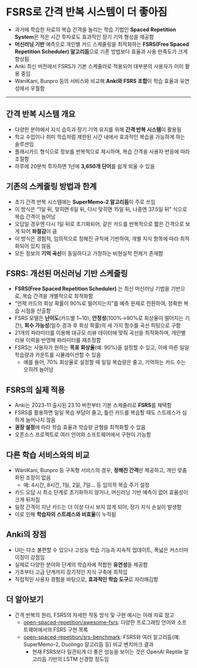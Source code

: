 # FSRS로 간격 반복 시스템이 더 좋아짐


* 과거에 학습한 자료의 복습 간격을 늘리는 학습 기법인 **Spaced Repetition System**은 적은 시간 투자로도 효과적인 장기 기억 형성을 제공함
* **머신러닝 기반** 예측으로 개인별 카드 스케줄링을 최적화하는 **FSRS(Free Spaced Repetition Scheduler) 알고리듬**으로 기존 방법보다 효율과 사용 만족도가 크게 향상됨
* Anki 최신 버전에서 FSRS가 기본 스케줄러로 적용되어 대부분의 사용자가 이미 활용 중임
* WaniKani, Bunpro 등의 서비스와 비교해 **Anki와 FSRS 조합**이 학습 효율과 유연성에서 우월함

---

간격 반복 시스템 개요
------------

* 다양한 분야에서 지식 습득과 장기 기억 유지를 위해 **간격 반복 시스템**이 활용됨
* 학교 수업이나 취미 학습처럼 제한된 시간 내에서 효과적인 복습을 가능하게 하는 솔루션임
* 플래시카드 형식으로 정보를 반복적으로 제시하며, 복습 간격을 사용자 반응에 따라 조절함
* 하루에 20분씩 투자하면 1년에 **3,650개 단어**를 쉽게 외울 수 있음

기존의 스케줄링 방법과 한계
---------------

* 초기 간격 반복 시스템에는 **SuperMemo-2 알고리듬**이 주로 쓰임
* 이 방식은 “1일 뒤, 맞히면 6일 뒤, 다시 맞히면 15일 뒤, 나중엔 37.5일 뒤” 식으로 복습 간격이 늘어남
* 오답일 경우엔 다시 1일 뒤로 초기화되어, 같은 카드를 반복적으로 짧은 간격으로 보게 되어 **좌절감**이 큼
* 이 방식은 경험적, 임의적으로 정해진 규칙에 기반하여, 개별 지식 항목에 따라 최적화되어 있지 않음
* 모든 정보의 **기억 곡선**이 동일하다고 가정하는 비현실적 전제가 존재함

FSRS: 개선된 머신러닝 기반 스케줄링
----------------------

* **FSRS(Free Spaced Repetition Scheduler)** 는 최신 머신러닝 기법을 기반으로, 복습 간격을 개별적으로 최적화함
* “언제 카드의 회상 확률이 90%로 떨어지는지”를 예측 문제로 전환하여, 정확한 복습 시점을 산출함
* FSRS 모델은 **난이도**(카드별 1~10), **안정성**(100%→90%로 회상율이 떨어지는 기간), **회수 가능성**(일수 경과 후 회상 확률)의 세 가지 함수를 곡선 피팅으로 구함
* 21개의 파라미터를 이용해 대규모 리뷰 데이터에 맞춰 곡선을 최적화하며, 개인별 리뷰 이력을 반영해 파라미터를 재조정함
* FSRS는 사용자가 원하는 **목표 회상율**(예: 90%)을 설정할 수 있고, 이에 따른 일일 학습량과 카운트를 시뮬레이션할 수 있음
  + 예를 들어, 70% 회상율로 설정할 때 일일 복습량은 줄고, 기억하는 카드 수는 오히려 늘어남

FSRS의 실제 적용
-----------

* Anki는 2023-11 출시된 23.10 버전부터 기본 스케줄러로 **FSRS**를 채택함
* FSRS를 활용하면 일일 복습 부담이 줄고, 틀린 카드를 복습할 때도 스트레스가 심하게 늘어나지 않음
* **권장 설정**에 따라 학습 효율과 학습량 균형을 최적화할 수 있음
* 오픈소스 프로젝트로 여러 언어와 소프트웨어에서 구현이 가능함

다른 학습 서비스와의 비교
--------------

* WaniKani, Bunpro 등 구독형 서비스의 경우, **정해진 간격**만 제공하고, 개인 맞춤화된 조정이 없음
  + 예: 4시간, 8시간, 1일, 2일, 7일... 등 임의적 복습 주기 설정
* 카드 오답 시 최소 단계로 초기화하지 않거나, 머신러닝 기반 예측이 없어 효율성이 크게 뒤처짐
* 일정 간격이 지난 카드는 더 이상 다시 보지 않게 되어, 장기 지식 손실이 발생함
* 이로 인해 **학습자의 스트레스와 비효율**이 누적됨

Anki의 장점
--------

* UI는 다소 불편할 수 있으나 고성능 학습 기능과 지속적 업데이트, 폭넓은 커스터마이징이 강점임
* 실제로 다양한 분야와 단계의 학습자에 적합한 **유연성**을 제공함
* 기초부터 고급 단계까지 장기적인 지식 구축에 최적임
* 직접적인 사용자 경험을 바탕으로, **효과적인 학습 도구**로 자리매김함

더 알아보기
------

* 간격 반복의 원리, FSRS의 자세한 작동 방식 및 구현 예시는 아래 자료 참고
  + [open-spaced-repetition/awesome-fsrs](https://github.com/open-spaced-repetition/awesome-fsrs): 다양한 프로그래밍 언어와 소프트웨어에서의 FSRS 구현 목록
  + [open-spaced-repetition/srs-benchmark](https://github.com/open-spaced-repetition/srs-benchmark): FSRS와 여러 알고리듬(예: SuperMemo-2, Duolingo 알고리듬 등) 비교 벤치마크 결과
    - 현재 FSRS보다 일관되게 더 좋은 성능을 보이는 것은 OpenAI Reptile 알고리듬 기반의 LSTM 신경망 정도임
